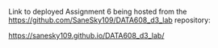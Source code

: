 Link to deployed Assignment 6 being hosted from the https://github.com/SaneSky109/DATA608_d3_lab repository:

https://sanesky109.github.io/DATA608_d3_lab/
